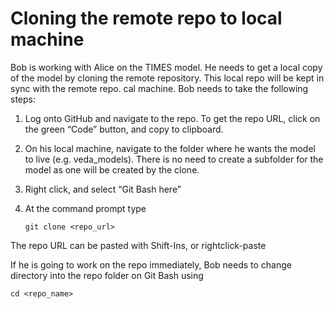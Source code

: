 # Cloning the remote repo to local machine

Bob is working with Alice on the TIMES model. He needs to get a local copy of the model by cloning the remote repository. This local repo will be kept in sync with the remote repo. cal machine. Bob needs to take the following steps:

1.	Log onto GitHub and navigate to the repo. To get the repo URL, click on the green “Code” button, and copy to clipboard.
2.	On his local machine,  navigate to the folder where he wants the model to live (e.g. veda_models). There is no need to create a subfolder for the model as one will be created by the clone.
3.	Right click, and select “Git Bash here”
4.	At the command prompt type
	
	```git clone <repo_url>```

   The repo URL can be pasted with Shift-Ins, or rightclick-paste


If he is going to work on the repo immediately, Bob needs to change directory into the repo folder on Git Bash using

```cd <repo_name>```
